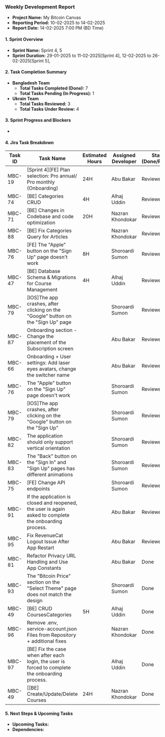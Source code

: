 ### Weekly Development Report
- **Project Name:** My Bitcoin Canvas
- **Reporting Period:** 10-02-2025 to 14-02-2025
- **Report Date:** 14-02-2025 7:00 PM (BD Time)

#### 1. Sprint Overview  
- **Sprint Name:** Sprint 4, 5
- **Sprint Duration:** 29-01-2025 to 11-02-2025[Sprint 4], 12-02-2025 to 26-02-2025[Sprint 5], 

#### 2. Task Completion Summary

- **Bangladesh Team**
  - **Total Tasks Completed (Done):** 7
  - **Total Tasks Pending (In Progress):** 1
- **Ukrain Team**
  - **Total Tasks Reviewed:** 3
  - **Total Tasks Under Review:** 4

#### 3. Sprint Progress and Blockers
- 

#### 4. Jira Task Breakdown

| Task ID | Task Name         | Estimated Hours | Assigned Developer | Status (Done/Review) |
|---------|-------------------|-----------------|--------------------|----------------------|
| MBC-19   | [Sprint 4][FE] Plan selection: Pro annual/ Pro monthly (Onboarding)    | 24H |   Abu Bakar      | Reviewed      |
| MBC-74   | [BE] Categories CRUD    | 4H |    Alhaj Uddin      | Reviewed      |
| MBC-71   | [BE] Changes in Codebase and code optimization    | 20H |    Nazran Khondokar      | Reviewed      |
| MBC-88   | [BE] Fix Categories Query for Articles    |  |    Nazran Khondokar      | Reviewed      |
| MBC-76   | [FE] The "Apple" button on the "Sign Up" page doesn't work   | 8H |    Shoroardi Sumon      | Reviewed      |
| MBC-47   | [BE] Database Schema & Migrations for Course Management   | 4H |   Alhaj Uddin      | Reviewed      |
| MBC-79   |  [IOS]The app crashes, after clicking on the "Google" button on the "Sign Up" page    |  |    Shoroardi Sumon       | Reviewed      |
| MBC-87   |  Onboarding section - Change the placement of the Subscription screen    |  |    Abu Bakar       | Reviewed      |
| MBC-66   |  Onboarding + User settings: Add laser eyes avatars, change the switcher name    |  |    Abu Bakar       | Reviewed      |
| MBC-76   |  The "Apple" button on the "Sign Up" page doesn't work    |  |    Shoroardi Sumon       | Reviewed      |
| MBC-79   |   [IOS]The app crashes, after clicking on the "Google" button on the "Sign Up"    |  |    Shoroardi Sumon       | Reviewed      |
| MBC-82   |   The application should only support vertical orientation    |  |    Shoroardi Sumon       | Reviewed      |
| MBC-83   |   The "Back" button on the "Sign In" and "Sign Up" pages has different animations    |  |    Shoroardi Sumon       | Reviewed      |
| MBC-75   |   [FE] Change API endpoints    |  |    Shoroardi Sumon       | Reviewed      |
| MBC-91   | If the application is closed and reopened, the user is again asked to complete the onboarding process.   |  |   Abu Bakar      | Reviewed      |
| MBC-95   | Fix RevenueCat Logout Issue After App Restart   |  |   Abu Bakar      | Reviewed      |
| MBC-81   | Refactor Privacy URL Handling and Use App Constants  |  |   Abu Bakar      | Done      |
| MBC-93   |   The "Bitcoin Price" section on the "Select Theme" page does not match the design    |  |    Shoroardi Sumon       | Done      |
| MBC-49   | [BE] CRUD CoursesCategories    | 5H |    Alhaj Uddin      | Done      |
| MBC-96   | Remove .env, service-account.json Files from Repository + additional fixes    |  |Nazran Khondokar| Done      |
| MBC-97   | [BE] Fix the case when after each login, the user is forced to complete the onboarding process.    |  |    Alhaj Uddin      | Done      |
| MBC-49   | [[BE] Create/Update/Delete Courses    | 24H |    Nazran Khondokar      | Done      |


#### 5. Next Steps & Upcoming Tasks
- **Upcoming Tasks:**
- **Dependencies:** 
